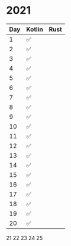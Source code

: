 # 2021

Day | Kotlin | Rust
--- | --- | ---
1 | :white_check_mark:
2 | :white_check_mark:
3 | :white_check_mark:
4 | :white_check_mark:
5 | :white_check_mark:
6 | :white_check_mark:
7 | :white_check_mark:
8 | :white_check_mark:
9 | :white_check_mark:
10 | :white_check_mark:
11 | :white_check_mark:
12 | :white_check_mark:
13 | :white_check_mark:
14 | :white_check_mark:
15 | :white_check_mark:
16 | :white_check_mark:
17 | :white_check_mark:
18 | :white_check_mark:
19 | :white_check_mark:
20 | :white_check_mark:
21
22
23
24
25
